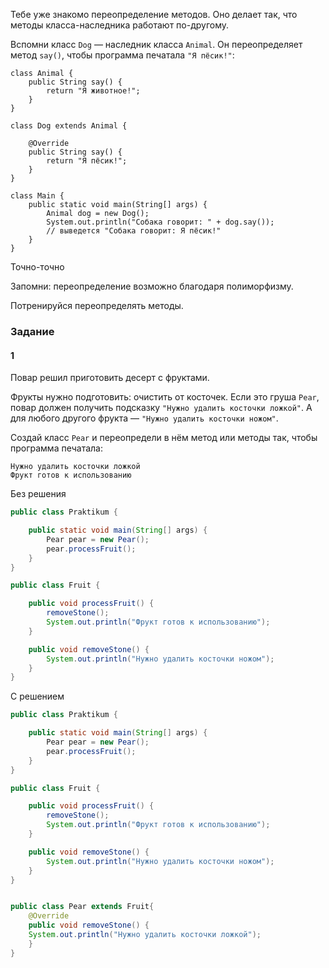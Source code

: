 Тебе уже знакомо переопределение методов. Оно делает так, что методы класса-наследника работают по-другому.

Вспомни класс `Dog` — наследник класса `Animal`. Он переопределяет метод `say()`, чтобы программа печатала `"Я пёсик!"`:
```
class Animal {
    public String say() {
        return "Я животное!";
    }
}

class Dog extends Animal {

    @Override
    public String say() {
        return "Я пёсик!";
    }
}

class Main {
    public static void main(String[] args) {
        Animal dog = new Dog();
        System.out.println("Собака говорит: " + dog.say()); 
        // выведется "Собака говорит: Я пёсик!"
    }
} 
```

Точно-точно

Запомни: переопределение возможно благодаря полиморфизму.

Потренируйся переопределять методы.

### Задание
#### 1

Повар решил приготовить десерт с фруктами.

Фрукты нужно подготовить: очистить от косточек. Если это груша `Pear`, повар должен получить подсказку `"Нужно удалить косточки ложкой"`. А для любого другого фрукта — `"Нужно удалить косточки ножом"`.

Создай класс `Pear` и переопредели в нём метод или методы так, чтобы программа печатала:
```
Нужно удалить косточки ложкой
Фрукт готов к использованию 
```
Без решения
```Java
public class Praktikum {

    public static void main(String[] args) {
        Pear pear = new Pear();
        pear.processFruit();
    }
}

public class Fruit {

    public void processFruit() {
        removeStone();
        System.out.println("Фрукт готов к использованию");
    }

    public void removeStone() {
        System.out.println("Нужно удалить косточки ножом");
    }
}
```

С решением
```Java
public class Praktikum {

    public static void main(String[] args) {
        Pear pear = new Pear();
        pear.processFruit();
    }
}

public class Fruit {

    public void processFruit() {
        removeStone();
        System.out.println("Фрукт готов к использованию");
    }

    public void removeStone() {
        System.out.println("Нужно удалить косточки ножом");
    }
}


public class Pear extends Fruit{
    @Override
    public void removeStone() {
    System.out.println("Нужно удалить косточки ложкой");
    }
}
```
